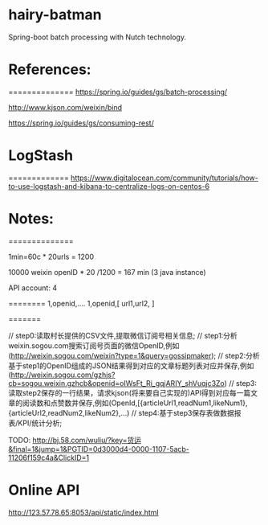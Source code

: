 # hairy-batman

Spring-boot batch processing with Nutch technology.

# References:
==============
https://spring.io/guides/gs/batch-processing/

http://www.kjson.com/weixin/bind

https://spring.io/guides/gs/consuming-rest/

# LogStash
=============
https://www.digitalocean.com/community/tutorials/how-to-use-logstash-and-kibana-to-centralize-logs-on-centos-6

# Notes:
==============

1min=60c * 20urls = 1200 

10000 weixin openID * 20 /1200 = 167 min (3 java instance)

API account: 4 

========
1,openid,....
1,openid,[
url1,url2,
]

=======

// step0:读取村长提供的CSV文件,提取微信订阅号相关信息;
// step1:分析weixin.sogou.com搜索订阅号页面的微信OpenID,例如(http://weixin.sogou.com/weixin?type=1&query=gossipmaker);
// step2:分析基于step1的OpenID组成的JSON结果得到对应的文章标题列表对应并保存,例如(http://weixin.sogou.com/gzhjs?cb=sogou.weixin.gzhcb&openid=oIWsFt_Ri_gqjARIY_shVuqjc3Zo)
// step3:读取step2保存的一行结果，请求kjson(将来要自己实现的)API得到对应每一篇文章的阅读数和点赞数并保存,例如(OpenId,[{articleUrl1,readNum1,likeNum1},{articleUrl2,readNum2,likeNum2},...)
// step4:基于step3保存表做数据报表/KPI/统计分析;

TODO: http://bj.58.com/wuliu/?key=货运&final=1&jump=1&PGTID=0d3000d4-0000-1107-5acb-11206f159c4a&ClickID=1

Online API
==========

http://123.57.78.65:8053/api/static/index.html
